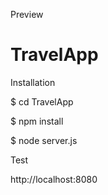    Preview
# TravelApp

Installation

$ cd TravelApp

$ npm install

$ node server.js

Test

http://localhost:8080
